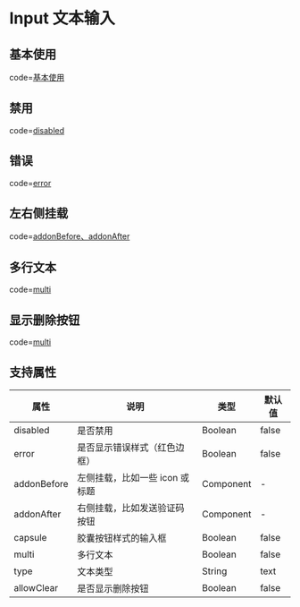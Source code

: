 # Input 文本输入

## 基本使用

code=[基本使用](input)

## 禁用

code=[disabled](input_disabled)

## 错误

code=[error](input_error)

## 左右侧挂载

code=[addonBefore、addonAfter](input_addon)

## 多行文本

code=[multi](input_multi_line)

## 显示删除按钮

code=[multi](input_clear)

## 支持属性

| 属性        | 说明                           | 类型      | 默认值 |
| ----------- | ------------------------------ | --------- | ------ |
| disabled    | 是否禁用                       | Boolean   | false  |
| error       | 是否显示错误样式（红色边框）   | Boolean   | false  |
| addonBefore | 左侧挂载，比如一些 icon 或标题 | Component | -      |
| addonAfter  | 右侧挂载，比如发送验证码按钮   | Component | -      |
| capsule       | 胶囊按钮样式的输入框                       | Boolean   | false  |
| multi       | 多行文本                       | Boolean   | false  |
| type        | 文本类型                       | String    | text   |
| allowClear  | 是否显示删除按钮               | Boolean   | false  |

